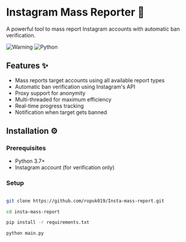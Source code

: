 # Instagram Mass Reporter 🚨

A powerful tool to mass report Instagram accounts with automatic ban verification.

![Warning](https://img.shields.io/badge/WARNING-Use%20Responsibly-red) 
![Python](https://img.shields.io/badge/Python-3.7+-blue)

## Features ✨

- Mass reports target accounts using all available report types
- Automatic ban verification using Instagram's API
- Proxy support for anonymity
- Multi-threaded for maximum efficiency
- Real-time progress tracking
- Notification when target gets banned

## Installation ⚙️

### Prerequisites
- Python 3.7+
- Instagram account (for verification only)

### Setup
```bash

git clone https://github.com/ropuk019/Insta-mass-report.git

cd insta-mass-report

pip install -r requirements.txt

python main.py

